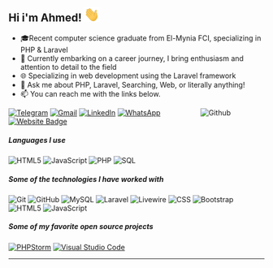 <h2> Hi i'm Ahmed! <img src="https://github.com/ABSphreak/ABSphreak/blob/master/gifs/Hi.gif" width="30px"></h2> 


- 🎓Recent computer science graduate from El-Mynia FCI, specializing in PHP & Laravel
- 🚀 Currently embarking on a career journey, I bring enthusiasm and attention to detail to the field
- 🌐 Specializing in web development using the Laravel framework
- :speech_balloon: Ask me about PHP, Laravel, Searching, Web, or literally anything!
- :mailbox: You can reach me with the links below.

 <img width="25%" align="right" alt="Github" src="https://user-images.githubusercontent.com/48678280/88862734-4903af80-d201-11ea-968b-9c939d88a37c.gif" /> 

[![Telegram](https://img.shields.io/badge/Ahmedabdellatif7-2CA5E0?style=flat-square&logo=telegram&logoColor=white)](https://t.me/ahmedaliabdulghani)
[![Gmail](https://img.shields.io/badge/Ahmedabdellatif7-c14438?style=flat-square&logo=Gmail&logoColor=white&link=mailto:v.eng.ahmed1419@gmail.com)](mailto:eng.ahmed1419@gmail.com)
[![LinkedIn](https://img.shields.io/badge/Ahmedabdellatif7-blue?style=flat-square&logo=Linkedin&logoColor=white&link=https://www.linkedin.com/in/anushkaverma/)](https://www.linkedin.com/in/ahmed-ali-1472731b8/)
[![WhatsApp](https://img.shields.io/badge/Ahmedabdellatif7-25D366?style=flat-square&logo=whatsapp&logoColor=white&link=https://api.whatsapp.com/send?phone=201016416800&text=Hi-Ahmed!🖖)](https://api.whatsapp.com/send?phone=201141752767&text=Hi-Ahmed!🖖)
[![Website Badge](https://img.shields.io/badge/-Ahmedabdellatif7.com-purple?style=flat&logo=Google-Chrome&logoColor=white&link=https://verma-anushka.github.io/anushkaverma/)](https://ahmed2021ali.github.io/Portfolio/) 

##### Languages I use



![HTML5](https://img.shields.io/badge/-HTML5-000000?style=flat&logo=html5)
![JavaScript](https://img.shields.io/badge/-JavaScript-000000?style=flat&logo=javascript)
![PHP](https://img.shields.io/badge/-PHP-777BB4?style=flat&logo=php&logoColor=white)
![SQL](https://img.shields.io/badge/-SQL-000000?style=flat&logo=postgresql)

##### Some of the technologies I have worked with

![Git](https://img.shields.io/badge/-Git-222222?style=flat&logo=git&logoColor=F05032)
![GitHub](https://img.shields.io/badge/-GitHub-222222?style=flat&logo=github&logoColor=181717)
![MySQL](https://img.shields.io/badge/-MySQL-4479A1?style=flat&logo=mysql&logoColor=white)
![Laravel](https://img.shields.io/badge/-Laravel-FF2D20?style=flat&logo=laravel&logoColor=white)
![Livewire](https://img.shields.io/badge/-Livewire-0753A1?style=flat&logo=laravel&logoColor=white)
![CSS](https://img.shields.io/badge/-CSS-1572B6?style=flat&logo=css3&logoColor=white)
![Bootstrap](https://img.shields.io/badge/-Bootstrap-7952B3?style=flat&logo=bootstrap&logoColor=white)
![HTML5](https://img.shields.io/badge/-HTML5-E34F26?style=flat&logo=html5&logoColor=white)
![JavaScript](https://img.shields.io/badge/-JavaScript-F7DF1E?style=flat&logo=javascript&logoColor=black)


##### Some of my favorite open source projects
[![PHPStorm](https://img.shields.io/badge/-PHPStorm-222222?style=flat&logo=phpstorm&logoColor=white)](https://www.jetbrains.com/phpstorm/)
[![Visual Studio Code](https://img.shields.io/badge/-VSCode-444444?style=flat&logo=visual-studio-code&logoColor=007ACC)](https://github.com/microsoft/vscode)



<hr>

<p align="left">
<!-- <img src="https://media.giphy.com/media/8UHRm5oY4k4FDxq5QG/giphy.gif" width="30px" alt="GitHub-Status"/>&nbsp;<i><b>GitHub Stats...</b></i><br> -->
 


</p>


